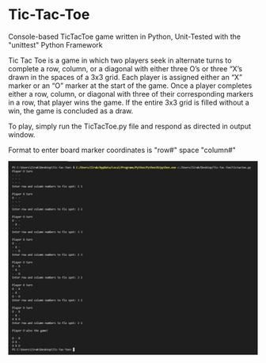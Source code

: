 # Tic-Tac-Toe
Console-based TicTacToe game written in Python, Unit-Tested with the "unittest" Python Framework

Tic Tac Toe is a game in which two players seek in alternate turns to complete a row, column, or a diagonal with either three O’s or three “X’s drawn in the spaces of a 3x3 grid. Each player is assigned either an “X” marker or an “O” marker at the start of the game. Once a player completes either a row, column, or diagonal with three of their corresponding markers in a row, that player wins the game. If the entire 3x3 grid is filled without a win, the game is concluded as a draw. 

To play, simply run the TicTacToe.py file and respond as directed in output window.

Format to enter board marker coordinates is "row#" space "column#" 

![](Test%20Run%20Screenshot.JPG) 
